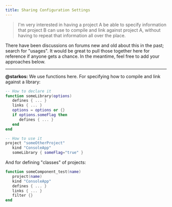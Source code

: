 ```yaml
---
title: Sharing Configuration Settings
---
```


> I'm very interested in having a project A be able to specify information that project B can use to compile and link against project A, without having to repeat that information all over the place.

There have been discussions on forums new and old about this in the past; search for "usages". It would be great to pull those together here for reference if anyone gets a chance. In the meantime, feel free to add your approaches below.

---

**@starkos:** We use functions here. For specifying how to compile and link against a library:

```lua
-- How to declare it
function someLibrary(options)
   defines { ... }
   links { ... }
   options = options or {}
   if options.someFlag then
      defines { ... }
   end
end

-- How to use it
project "someOtherProject"
   kind "ConsoleApp"
   someLibrary { someFlag="true" }
```

And for defining "classes" of projects:

```lua
function someComponent_test(name)
   project(name)
   kind "ConsoleApp"
   defines { ... }
   links { ... }
   filter {}
end
```
